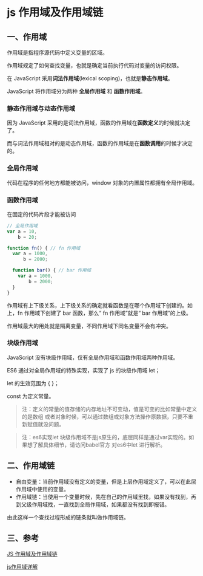 # js 作用域及作用域链

## 一、作用域

作用域是指程序源代码中定义变量的区域。

作用域规定了如何查找变量，也就是确定当前执行代码对变量的访问权限。

在 JavaScript 采用**词法作用域**(lexical scoping)，也就是**静态作用域**。

JavaScript 将作用域分为两种 **全局作用域** 和 **函数作用域**。

### 静态作用域与动态作用域

因为 JavaScript 采用的是词法作用域，函数的作用域在**函数定义**的时候就决定了。

而与词法作用域相对的是动态作用域，函数的作用域是在**函数调用**的时候才决定的。

### 全局作用域

代码在程序的任何地方都能被访问，window 对象的内置属性都拥有全局作用域。

### 函数作用域

在固定的代码片段才能被访问

```js
// 全局作用域
var a = 10,
    b = 20;

function fn() { // fn 作用域
  var a = 1000,
      b = 2000;

  function bar() { // bar 作用域
    var a = 1000,
        b = 2000;
  }
}

```

作用域有上下级关系，上下级关系的确定就看函数是在哪个作用域下创建的。如上，fn 作用域下创建了 bar 函数，那么“ fn 作用域”就是“ bar 作用域”的上级。

作用域最大的用处就是隔离变量，不同作用域下同名变量不会有冲突。

### 块级作用域
JavaScript 没有块级作用域，仅有全局作用域和函数作用域两种作用域。

ES6 通过对全局作用域的特殊实现，实现了 js 的块级作用域 let；

let 的生效范围为 { }；

const 为定义常量。

> 注：定义的常量的值存储的内存地址不可变动，值是可变的比如常量中定义的是数组 或者对象时候，可以通过数组或对象方法操作原数据，只要不重新赋值就没问题。

> 注：es6实现let 块级作用域不是js原生的，底层同样是通过var实现的。如果想了解具体细节，请访问babel官方 对es6中let 进行解析。

## 二、作用域链

- 自由变量：当前作用域没有定义的变量，但是上层作用域定义了，可以在此层作用域中使用的变量。
- 作用域链：当使用一个变量时候，先在自己的作用域里找，如果没有找到，再到父级作用域找，一直找到全局作用域，如果都没有找到即报错。

由此这样一个查找过程形成的链条就叫做作用域链。

## 三、参考
[JS 作用域及作用域链](https://www.cnblogs.com/gaosirs/p/10579059.html)

[js作用域详解](https://www.cnblogs.com/honkerzh/p/10566804.html)